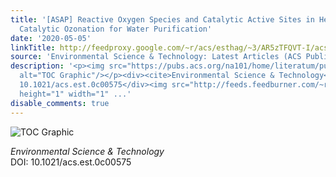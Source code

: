 ```yaml
---
title: '[ASAP] Reactive Oxygen Species and Catalytic Active Sites in Heterogeneous
  Catalytic Ozonation for Water Purification'
date: '2020-05-05'
linkTitle: http://feedproxy.google.com/~r/acs/esthag/~3/AR5zTFQVT-I/acs.est.0c00575
source: 'Environmental Science & Technology: Latest Articles (ACS Publications)'
description: '<p><img src="https://pubs.acs.org/na101/home/literatum/publisher/achs/journals/content/esthag/0/esthag.ahead-of-print/acs.est.0c00575/20200505/images/medium/es0c00575_0004.gif"
  alt="TOC Graphic"/></p><div><cite>Environmental Science & Technology</cite></div><div>DOI:
  10.1021/acs.est.0c00575</div><img src="http://feeds.feedburner.com/~r/acs/esthag/~4/AR5zTFQVT-I"
  height="1" width="1" ...'
disable_comments: true
---
```

<p><img src="https://pubs.acs.org/na101/home/literatum/publisher/achs/journals/content/esthag/0/esthag.ahead-of-print/acs.est.0c00575/20200505/images/medium/es0c00575_0004.gif" alt="TOC Graphic"/></p><div><cite>Environmental Science & Technology</cite></div><div>DOI: 10.1021/acs.est.0c00575</div><img src="http://feeds.feedburner.com/~r/acs/esthag/~4/AR5zTFQVT-I" height="1" width="1" ...
